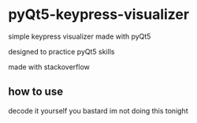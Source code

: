 # pyQt5-keypress-visualizer
simple keypress visualizer made with pyQt5

designed to practice pyQt5 skills

made with stackoverflow


## how to use
decode it yourself you bastard im not doing this tonight
